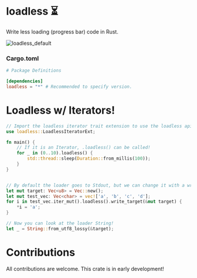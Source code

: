 # loadless :hourglass_flowing_sand:
Write less loading (progress bar) code in Rust.

![loadless_default](https://github.com/JustLeif/loadless/assets/69766831/c2080b3e-bd57-44c1-8770-b4d7dbb734f4)

### Cargo.toml
``` toml
# Package Definitions

[dependencies]
loadless = "*" # Recommended to specify version.
```

# Loadless w/ Iterators!
``` rust
// Import the loadless iterator trait extension to use the loadless api on iterators!
use loadless::LoadlessIteratorExt;

fn main() {
    // If it is an Iterator, .loadless() can be called!
    for _ in (0..10).loadless() {
        std::thread::sleep(Duration::from_millis(100));
    }
}
```

``` rust

// By default the loader goes to Stdout, but we can change it with a write target!
let mut target: Vec<u8> = Vec::new();
let mut test_vec: Vec<char> = vec!['a', 'b', 'c', 'd'];
for i in test_vec.iter_mut().loadless().write_target(&mut target) {
    *i = 'a';
}

// Now you can look at the loader String!
let _ = String::from_utf8_lossy(&target);
```

# Contributions
All contributions are welcome. This crate is in early development!
